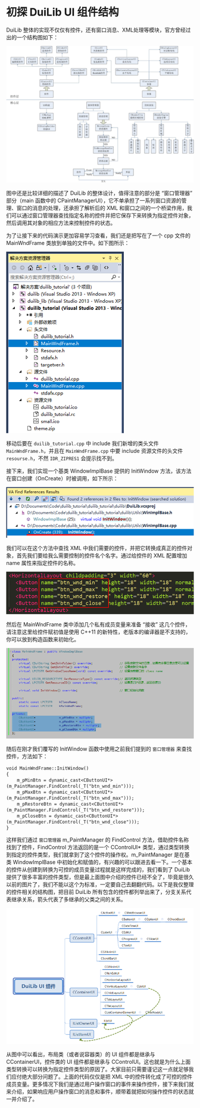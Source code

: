 # 初探 DuiLib UI 组件结构

DuiLib 整体的实现不仅仅有控件，还有窗口消息、XML处理等模块，官方曾经过出的一个结构图如下：

<img src="../images/2018-04-30_01-41-25.png" />

图中还是比较详细的描述了 DuiLib 的整体设计，值得注意的部分是 “窗口管理器” 部分（main 函数中的 CPaintManagerUI），它不单承担了一系列窗口资源的管理、窗口的消息的处理，还承担了解析后的 XML 和窗口之间的一个桥梁作用，我们可以通过窗口管理器查找指定名称的控件并把它保存下来转换为指定控件对象，然后调用其对象的相应方法来控制控件的状态。

为了让接下来的代码演示更加容易学习查看，我们还是把写在了一个 cpp 文件的 MainWndFrame 类放到单独的文件中。如下图所示：

<img src="../images/2018-05-02_09-40-52.png" />

移动后要在 `duilib_tutorial.cpp` 中 include 我们新增的类头文件 `MainWndFrame.h`，并且在 `MainWndFrame.cpp` 中要 include 资源文件的头文件 `resourse.h`，不然 `IDR_ZIPRES1` 会提示找不到。

接下来，我们实现一个基类 WindowImplBase 提供的 InitWindow 方法，该方法在窗口创建（OnCreate）时被调用，如下所示：

<img src="../images/2018-05-02_09-45-59.png" />

我们可以在这个方法中查找 XML 中我们需要的控件，并把它转换成真正的控件对象，首先我们要给我么需要控制的控件名个名字。通过给控件的 XML 配置增加 name 属性来指定控件的名称。

<img src="../images/2018-05-02_09-49-04.png" />

然后在 MainWndFrame 类中添加几个私有成员变量来准备 “接收” 这几个控件，请注意这里给控件赋初值是使用 C++11 的新特性，老版本的编译器是不支持的，你可以放到构造函数来初始化。

<img src="../images/2018-05-02_09-55-40.png" />

随后在刚才我们覆写的 InitWindow 函数中使用之前我们提到的 `窗口管理器` 来查找控件，方法如下：

```
void MainWndFrame::InitWindow()
{
	m_pMinBtn = dynamic_cast<CButtonUI*>(m_PaintManager.FindControl(_T("btn_wnd_min")));
	m_pMaxBtn = dynamic_cast<CButtonUI*>(m_PaintManager.FindControl(_T("btn_wnd_max")));
	m_pRestoreBtn = dynamic_cast<CButtonUI*>(m_PaintManager.FindControl(_T("btn_wnd_restore")));
	m_pCloseBtn = dynamic_cast<CButtonUI*>(m_PaintManager.FindControl(_T("btn_wnd_close")));
}
```

这样我们通过 `窗口管理器` m_PaintManager 的 FindControl 方法，借助控件名称找到了控件，FindControl 方法返回的是一个 CControlUI* 类型，通过类型转换到指定的控件类型，我们就拿到了这个控件的操作权。m_PaintManager 是在基类 WindowImplBase 中初始化和赋值的，有兴趣的可以跟进去看一下。一个基本的控件从创建到转换为可控的成员变量过程就是这样完成的，我们看到了 DuiLib 提供了很多丰富的控件类型，但是最上面图中介绍的控件已经不全了，毕竟是很久以前的图片了，我们不能以这个为标准，一定要自己去翻翻代码。以下是我仅整理的控件相关的结构图，把目前 DuiLib 所有包含的控件都列举出来了，分支关系代表继承关系，箭头代表了多继承的父类之间的关系。

<img src="../images/2018-04-30_01-54-36.png" />

从图中可以看出，布局类（或者说容器类）的 UI 组件都是继承与 CContainerUI，控件类的 UI 组件都是继承与 CControlUI。这也就是为什么上面类型转换可以转换为指定控件类型的原因了。大家目前只需要谨记这一点就足够我们应付绝大部分问题了。上面的代码仅仅是把 XML 中的控件转化成了可控的控件成员变量。更多情况下我们是通过用户操作窗口的事件来操作控件，接下来我们就来介绍，如果响应用户操作窗口的消息和事件，顺带着就把如何操作控件的状态就一并介绍了。
